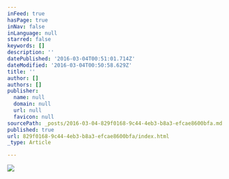 ```yaml
---
inFeed: true
hasPage: true
inNav: false
inLanguage: null
starred: false
keywords: []
description: ''
datePublished: '2016-03-04T00:51:01.714Z'
dateModified: '2016-03-04T00:50:58.629Z'
title: ''
author: []
authors: []
publisher:
  name: null
  domain: null
  url: null
  favicon: null
sourcePath: _posts/2016-03-04-829f0168-9c44-4eb3-b8a3-efcae8600bfa.md
published: true
url: 829f0168-9c44-4eb3-b8a3-efcae8600bfa/index.html
_type: Article

---
```

![](https://the-grid-user-content.s3-us-west-2.amazonaws.com/95fb9c25-f125-4125-b86a-b4aefd7200f9.jpg)